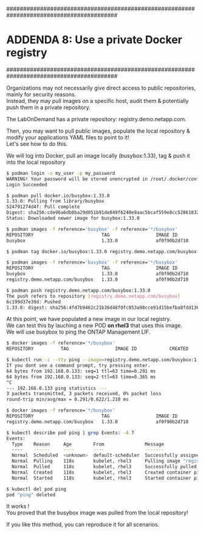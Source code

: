 #########################################################################################
# ADDENDA 8: Use a private Docker registry
#########################################################################################

Organizations may not necessarily give direct access to public repositories, mainly for security reasons.  
Instead, they may pull images on a specific host, audit them & potentially push them in a private repository.  

The LabOnDemand has a private repository: registry.demo.netapp.com.  

Then, you may want to pull public images, populate the local repository & modify your applications YAML files to point to it!  
Let's see how to do this.  

We will log into Docker, pull an image locally (busybox:1.33), tag & push it into the local repository

```bash
$ podman login -u my_user -p my_password
WARNING! Your password will be stored unencrypted in /root/.docker/config.json.
Login Succeeded

$ podman pull docker.io/busybox:1.33.0
1.33.0: Pulling from library/busybox
524791274d4f: Pull complete
Digest: sha256:cde96a6db8ba29d051b91de849f6240e8aac5bcaf559e8cc5286183264cd8d48
Status: Downloaded newer image for busybox:1.33.0

$ podman images -f reference='busybox' -f reference='*/busybox'
REPOSITORY                         TAG                 IMAGE ID            CREATED             SIZE
busybox                            1.33.0              af0f90b2d710        6 hours ago         1.24MB

$ podman tag docker.io/busybox:1.33.0 registry.demo.netapp.com/busybox:1.33.0

$ podman images -f reference='busybox' -f reference='*/busybox'
REPOSITORY                         TAG                 IMAGE ID            CREATED             SIZE
busybox                            1.33.0              af0f90b2d710        6 hours ago         1.24MB
registry.demo.netapp.com/busybox   1.33.0              af0f90b2d710        6 hours ago         1.24MB

$ podman push registry.demo.netapp.com/busybox:1.33.0
The push refers to repository [registry.demo.netapp.com/busybox]
6c199d37e39d: Pushed
1.33.0: digest: sha256:4fd7b9462c21b36d48f0fc853a98cce91d15befba8fdd1363e880bcbb4cabb1b size: 527
```

At this point, we have populated a new image in our local registry.  
We can test this by lauching a new POD **on rhel3** that uses this image.  
We will use busybox to ping the ONTAP Management LIF.  
```bash
$ docker images -f reference='*/busybox'
REPOSITORY          TAG                 IMAGE ID            CREATED             SIZE

$ kubectl run -i --tty ping --image=registry.demo.netapp.com/busybox:1.33.0 --restart=Never -- ping 192.168.0.133
If you dont see a command prompt, try pressing enter.
64 bytes from 192.168.0.133: seq=1 ttl=63 time=0.291 ms
64 bytes from 192.168.0.133: seq=2 ttl=63 time=0.365 ms
^C
--- 192.168.0.133 ping statistics ---
3 packets transmitted, 3 packets received, 0% packet loss
round-trip min/avg/max = 0.291/0.622/1.210 ms

$ docker images -f reference='*/busybox'
REPOSITORY                         TAG                 IMAGE ID            CREATED             SIZE
registry.demo.netapp.com/busybox   1.33.0              af0f90b2d710        23 hours ago        1.24MB

$ kubectl describe pod ping | grep Events: -A 7
Events:
  Type    Reason     Age        From               Message
  ----    ------     ----       ----               -------
  Normal  Scheduled  <unknown>  default-scheduler  Successfully assigned default/ping to rhel3
  Normal  Pulling    118s       kubelet, rhel3     Pulling image "registry.demo.netapp.com/busybox:1.33.0"
  Normal  Pulled     118s       kubelet, rhel3     Successfully pulled image "registry.demo.netapp.com/busybox:1.33.0"
  Normal  Created    118s       kubelet, rhel3     Created container ping
  Normal  Started    118s       kubelet, rhel3     Started container ping

$ kubectl del pod ping
pod "ping" deleted
```

It works !  
You proved that the busybox image was pulled from the local repository!

If you like this method, you can reproduce it for all scenarios.
